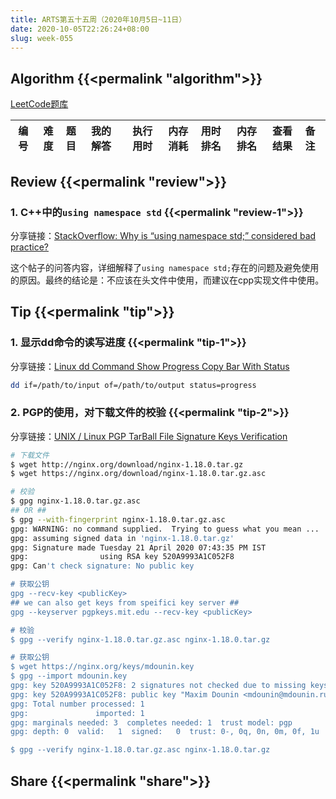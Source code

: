 ```yaml
---
title: ARTS第五十五周（2020年10月5日~11日）
date: 2020-10-05T22:26:24+08:00
slug: week-055
---
```


## Algorithm {{<permalink "algorithm">}}

[LeetCode题库](https://leetcode-cn.com/problemset/all/)

| 编号 | 难度 | 题目 | 我的解答 | 执行用时 | 内存消耗 | 用时排名 | 内存排名 | 查看结果 | 备注 |
|:----:|:----:|:-----|:---------|---------:|---------:|:--------:|:--------:|:--------:|:-----|

## Review {{<permalink "review">}}

### 1. C++中的`using namespace std` {{<permalink "review-1">}}

分享链接：[StackOverflow: Why is “using namespace std;” considered bad practice?](https://stackoverflow.com/questions/1452721/why-is-using-namespace-std-considered-bad-practice)

这个帖子的问答内容，详细解释了`using namespace std;`存在的问题及避免使用的原因。最终的结论是：不应该在头文件中使用，而建议在cpp实现文件中使用。

## Tip {{<permalink "tip">}}

### 1. 显示dd命令的读写进度 {{<permalink "tip-1">}}

分享链接：[Linux dd Command Show Progress Copy Bar With Status](https://www.cyberciti.biz/faq/linux-unix-dd-command-show-progress-while-coping/)

```sh
dd if=/path/to/input of=/path/to/output status=progress
```

### 2. PGP的使用，对下载文件的校验 {{<permalink "tip-2">}}

分享链接：[UNIX / Linux PGP TarBall File Signature Keys Verification](https://www.cyberciti.biz/faq/pgp-tarball-file-signature-keys-verification/)

```sh
# 下载文件
$ wget http://nginx.org/download/nginx-1.18.0.tar.gz
$ wget https://nginx.org/download/nginx-1.18.0.tar.gz.asc

# 校验
$ gpg nginx-1.18.0.tar.gz.asc
## OR ##
$ gpg --with-fingerprint nginx-1.18.0.tar.gz.asc
gpg: WARNING: no command supplied.  Trying to guess what you mean ...
gpg: assuming signed data in 'nginx-1.18.0.tar.gz'
gpg: Signature made Tuesday 21 April 2020 07:43:35 PM IST
gpg:                using RSA key 520A9993A1C052F8
gpg: Can't check signature: No public key

# 获取公钥
gpg --recv-key <publicKey>
## we can also get keys from speifici key server ##
gpg --keyserver pgpkeys.mit.edu --recv-key <publicKey>

# 校验
$ gpg --verify nginx-1.18.0.tar.gz.asc nginx-1.18.0.tar.gz

# 获取公钥
$ wget https://nginx.org/keys/mdounin.key
$ gpg --import mdounin.key
gpg: key 520A9993A1C052F8: 2 signatures not checked due to missing keys
gpg: key 520A9993A1C052F8: public key "Maxim Dounin <mdounin@mdounin.ru>" imported
gpg: Total number processed: 1
gpg:               imported: 1
gpg: marginals needed: 3  completes needed: 1  trust model: pgp
gpg: depth: 0  valid:   1  signed:   0  trust: 0-, 0q, 0n, 0m, 0f, 1u

$ gpg --verify nginx-1.18.0.tar.gz.asc nginx-1.18.0.tar.gz
```

## Share {{<permalink "share">}}


